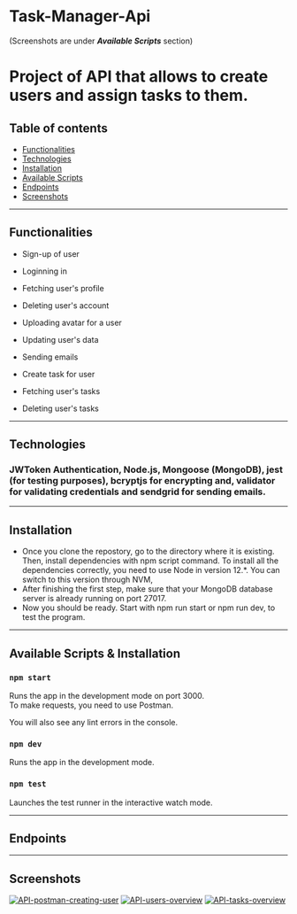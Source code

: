 # Task-Manager-Api

(Screenshots are under **_Available Scripts_** section)

# Project of API that allows to create users and assign tasks to them.

## Table of contents

* [Functionalities](#functionalities)
* [Technologies](#technologies)
* [Installation](#installation)
* [Available Scripts](#available-scripts)
* [Endpoints](#endpoints)
* [Screenshots](#screenshots)

_________________________________________________________________________________

## Functionalities

* Sign-up of user
* Loginning in
* Fetching user's profile
* Deleting user's account
* Uploading avatar for a user
* Updating user's data
* Sending emails

* Create task for user
* Fetching user's tasks
* Deleting user's tasks

_________________________________________________________________________________

## Technologies 

### JWToken Authentication, Node.js, Mongoose (MongoDB), jest (for testing purposes), bcryptjs for encrypting and, validator for validating credentials and sendgrid for sending emails.

_________________________________________________________________________________

## Installation

* Once you clone the repostory, go to the directory where it is existing. Then, install dependencies with npm script command.
To install all the dependencies correctly, you need to use Node in version 12.*. You can switch to this version through NVM,
* After finishing the first step, make sure that your MongoDB database server is already running on port 27017.
* Now you should be ready. Start with npm run start or npm run dev, to test the program.

_________________________________________________________________________________

## Available Scripts & Installation

### `npm start`

Runs the app in the development mode on port 3000.<br />
To make requests, you need to use Postman.

You will also see any lint errors in the console.

### `npm dev`

Runs the app in the development mode.<br />

### `npm test`

Launches the test runner in the interactive watch mode.<br />

_________________________________________________________________________________

## Endpoints



__________________________________________________________________________________

## Screenshots

<a href="https://ibb.co/zhTgLn5"><img src="https://i.ibb.co/SX4g1sx/API-postman-creating-user.png" alt="API-postman-creating-user" border="0"></a>
<a href="https://ibb.co/FmL6RqM"><img src="https://i.ibb.co/WG4nmpw/API-users-overview.png" alt="API-users-overview" border="0"></a>
<a href="https://ibb.co/6wkhK6J"><img src="https://i.ibb.co/B39Dh8K/API-tasks-overview.png" alt="API-tasks-overview" border="0"></a>
